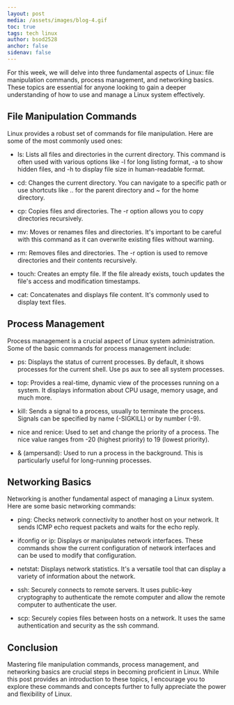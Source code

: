 ```yaml
---
layout: post
media: /assets/images/blog-4.gif
toc: true
tags: tech linux
author: bsod2528
anchor: false
sidenav: false
---
```


For this week, we will delve into three fundamental aspects of Linux: file manipulation commands, process management, and networking basics. These topics are essential for anyone looking to gain a deeper understanding of how to use and manage a Linux system effectively.

## File Manipulation Commands

Linux provides a robust set of commands for file manipulation. Here are some of the most commonly used ones:

- <span class="cb">ls</span>: Lists all files and directories in the current directory. This command is often used with various options like <span class="cb">-l</span> for long listing format, <span class="cb">-a</span> to show hidden files, and <span class="cb">-h</span> to display file size in human-readable format.

- <span class="cb">cd</span>: Changes the current directory. You can navigate to a specific path or use shortcuts like <span class="cb">..</span> for the parent directory and <span class="cb">~</span> for the home directory.

- <span class="cb">cp</span>: Copies files and directories. The <span class="cb">-r</span> option allows you to copy directories recursively.

- <span class="cb">mv</span>: Moves or renames files and directories. It's important to be careful with this command as it can overwrite existing files without warning.

- <span class="cb">rm</span>: Removes files and directories. The <span class="cb">-r</span> option is used to remove directories and their contents recursively.

- <span class="cb">touch</span>: Creates an empty file. If the file already exists, <span class="cb">touch</span> updates the file's access and modification timestamps.

- <span class="cb">cat</span>: Concatenates and displays file content. It's commonly used to display text files.

## Process Management

Process management is a crucial aspect of Linux system administration. Some of the basic commands for process management include:

- <span class="cb">ps</span>: Displays the status of current processes. By default, it shows processes for the current shell. Use <span class="cb">ps aux</span> to see all system processes.

- <span class="cb">top</span>: Provides a real-time, dynamic view of the processes running on a system. It displays information about CPU usage, memory usage, and much more.

- <span class="cb">kill</span>: Sends a signal to a process, usually to terminate the process. Signals can be specified by name (<span class="cb">-SIGKILL</span>) or by number (<span class="cb">-9</span>).

- <span class="cb">nice</span> and <span class="cb">renice</span>: Used to set and change the priority of a process. The <span class="cb">nice</span> value ranges from -20 (highest priority) to 19 (lowest priority).

- <span class="cb">&</span> (ampersand): Used to run a process in the background. This is particularly useful for long-running processes.

## Networking Basics

Networking is another fundamental aspect of managing a Linux system. Here are some basic networking commands:

- <span class="cb">ping</span>: Checks network connectivity to another host on your network. It sends ICMP echo request packets and waits for the echo reply.

- <span class="cb">ifconfig</span> or <span class="cb">ip</span>: Displays or manipulates network interfaces. These commands show the current configuration of network interfaces and can be used to modify that configuration.

- <span class="cb">netstat</span>: Displays network statistics. It's a versatile tool that can display a variety of information about the network.

- <span class="cb">ssh</span>: Securely connects to remote servers. It uses public-key cryptography to authenticate the remote computer and allow the remote computer to authenticate the user.

- <span class="cb">scp</span>: Securely copies files between hosts on a network. It uses the same authentication and security as the <span class="cb">ssh</span> command.

## Conclusion

Mastering file manipulation commands, process management, and networking basics are crucial steps in becoming proficient in Linux. While this post provides an introduction to these topics, I encourage you to explore these commands and concepts further to fully appreciate the power and flexibility of Linux.